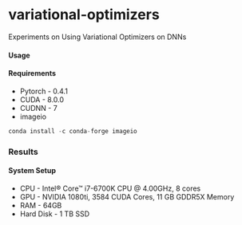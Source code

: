 # variational-optimizers
Experiments on Using Variational Optimizers on DNNs

#### Usage

#### Requirements
- Pytorch - 0.4.1
- CUDA    - 8.0.0
- CUDNN   - 7
- imageio
```python
conda install -c conda-forge imageio
```

### Results

#### System Setup
- CPU - Intel® Core™ i7-6700K CPU @ 4.00GHz, 8 cores
- GPU - NVIDIA 1080ti, 3584 CUDA Cores, 11 GB GDDR5X Memory
- RAM - 64GB
- Hard Disk - 1 TB SSD



